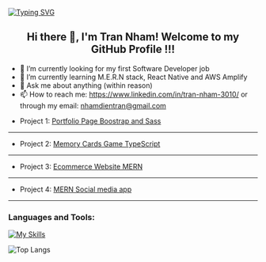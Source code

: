 [![Typing SVG](https://readme-typing-svg.herokuapp.com?multiline=true&width=500&lines=Full-stack+developer.++++++++++)](https://git.io/typing-svg)
<h2 align="center">Hi there 👋, I'm Tran Nham! Welcome to my GitHub Profile !!!</h2>


- 🔭 I’m currently looking for my first Software Developer job
- 🌱 I’m currently learning M.E.R.N stack, React Native and AWS Amplify
- 💬 Ask me about anything (within reason)
- 📫 How to reach me: https://www.linkedin.com/in/tran-nham-3010/ or through my email: nhamdientran@gmail.com


* Project 1:
  [Portfolio Page Boostrap and Sass](https://trannham.github.io/sass-bootstrap-portfolio/?target=_blank) <br />

<hr />

* Project 2:
  [Memory Cards Game TypeScript](https://trannham.github.io/memory-card-game/?target=_blank) <br />


<hr />

* Project 3:
  [Ecommerce Website MERN](https://mern-amz-app.herokuapp.com/?target=_blank) <br />

<hr />
  
* Project 4:
  [MERN Social media app](https://github.com/trannham/mern_memories) <br />



<hr />


<h3 align="left">Languages and Tools:</h3>

[![My Skills](https://skillicons.dev/icons?i=vscode,js,html,css,scss,git,nodejs,react,express,mongodb,typescript,graphql)](https://skillicons.dev)

![Top Langs](https://github-readme-stats.vercel.app/api/top-langs/?username=trannham&layout=compact)
